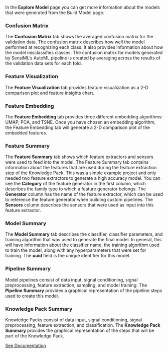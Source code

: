 In the **Explore Model** page you can get more information about the models that were generated from the Build Model page.

### Confusion Matrix

The **Confusion Matrix** tab shows the averaged confusion matrix for the validation data. The confusion matrix describes how well the model performed at recognizing each class. It also provides information about how the model misclassifies classes. The confusion matrix for models generated by SensiML’s AutoML pipeline is created by averaging across the results of the validation data sets for each fold.

### Feature Visualization

The **Feature Visualization** tab provides feature visualization as a 2-D comparison plot and feature insights chart.

### Feature Embedding

The **Feature Embedding** tab provides three different embedding algorithms: UMAP, PCA, and TSNE. Once you have chosen an embedding algorithm, the Feature Embedding tab will generate a 2-D comparison plot of the embedded features.

### Feature Summary

The **Feature Summary** tab shows which feature extractors and sensors were used to feed into the model. The Feature Summary tab contains information about the features that are used during the feature extraction step of the Knowledge Pack. This was a simple example project and only needed two feature extractors to generate a high accuracy model. You can see the **Category** of the feature generator in the first column, which describes the family type to which a feature generator belongs. The **Generator** column has the name of the feature extractor, which can be used to reference the feature generator when building custom pipelines. The **Sensors** column describes the sensors that were used as input into this feature extractor. 

### Model Summary

The **Model Summary** tab describes the classifier, classifier parameters, and training algorithm that was used to generate the final model. In general, this will have information about the classifier name, the training algorithm used to train the model, along with any hyperparameters that were set for training. The **uuid** field is the unique identifier for this model. 

### Pipeline Summary

Model pipelines consist of data input, signal conditioning, signal preprocessing, feature extraction, sampling, and model training. The **Pipeline Summary** provides a graphical representation of the pipeline steps used to create this model.

### Knowledge Pack Summary

Knowledge Packs consist of data input, signal conditioning, signal preprocessing, feature extraction, and classification. The **Knowledge Pack Summary** provides the graphical representation of the steps that will be part of the Knowledge Pack.

[See Documentation](https://sensiml.com/documentation/analytics-studio/exploring-model-details.html)